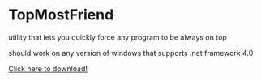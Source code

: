 # TopMostFriend

utility that lets you quickly force any program to be always on top

should work on any version of windows that supports .net framework 4.0

[Click here to download!](https://github.com/flashwave/topmostfriend/releases/latest)
